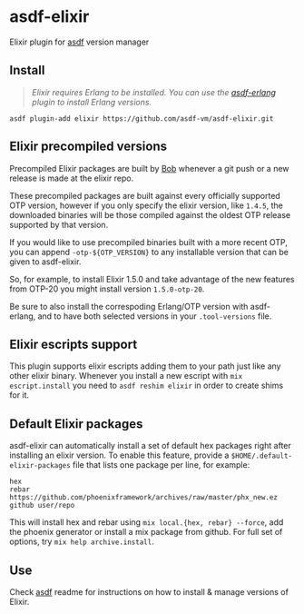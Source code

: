# asdf-elixir

Elixir plugin for [asdf](https://github.com/asdf-vm/asdf) version manager

## Install

> *Elixir requires Erlang to be installed. You can use the [asdf-erlang](https://github.com/asdf-vm/asdf-erlang) plugin to install Erlang versions.*

```
asdf plugin-add elixir https://github.com/asdf-vm/asdf-elixir.git
```

## Elixir precompiled versions

Precompiled Elixir packages are built by [Bob](https://github.com/hexpm/bob/blob/master/README.md#elixir-builds) whenever
a git push or a new release is made at the elixir repo.

These precompiled packages are built against every officially supported OTP version, however if you only specify the
elixir version, like `1.4.5`, the downloaded binaries will be those compiled against the oldest OTP release
supported by that version.

If you would like to use precompiled binaries built with a more recent OTP, you can append `-otp-${OTP_VERSION}` to any installable version that can be given to asdf-elixir.

So, for example, to install Elixir 1.5.0 and take advantage of the new features from OTP-20 you might install version `1.5.0-otp-20`.

Be sure to also install the correspoding Erlang/OTP version with asdf-erlang, and to have both selected versions in your
`.tool-versions` file.


## Elixir escripts support

This plugin supports elixir escripts adding them to your path just like any other elixir binary.
Whenever you install a new escript with `mix escript.install` you need to `asdf reshim elixir` in order
to create shims for it.

## Default Elixir packages

asdf-elixir can automatically install a set of default hex packages right after installing an elixir version. To enable this feature, provide a `$HOME/.default-elixir-packages` file that lists one package per line, for example:

```
hex
rebar
https://github.com/phoenixframework/archives/raw/master/phx_new.ez
github user/repo
```

This will install hex and rebar using `mix local.{hex, rebar} --force`, add the phoenix generator or install a mix package from github. For full set of options, try `mix help archive.install`.

## Use

Check [asdf](https://github.com/asdf-vm/asdf) readme for instructions on how to install & manage versions of Elixir.
